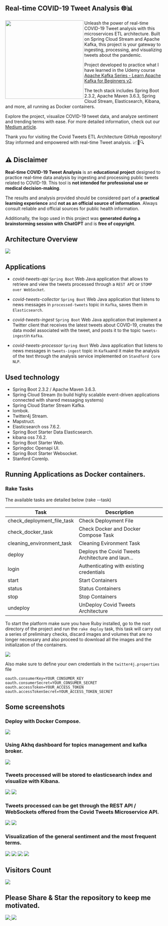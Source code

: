 ## Real-time COVID-19 Tweet Analysis 🌐📊

<img width="auto" height="250" align="left" src="screenshots/covid_tweets_main_logo.webp" />

Unleash the power of real-time COVID-19 Tweet analysis with this microservices ETL architecture. Built on Spring Cloud Stream and Apache Kafka, this project is your gateway to ingesting, processing, and visualizing tweets about the pandemic.

Project developed to practice what I have learned in the Udemy course [Apache Kafka Series - Learn Apache Kafka for Beginners v2](https://www.udemy.com/course/apache-kafka/).

The tech stack includes Spring Boot 2.3.2, Apache Maven 3.6.3, Spring Cloud Stream, Elasticsearch, Kibana, and more, all running as Docker containers.

Explore the project, visualize COVID-19 tweet data, and analyze sentiment and trending terms with ease. For more detailed information, check out our [Medium article](https://medium.com/@sanchezsanchezsergio418/covid-tweets-etl-architecture-be4b8d03a036).

Thank you for visiting the Covid Tweets ETL Architecture GitHub repository! Stay informed and empowered with real-time Tweet analysis. 📈🦠🔍

## ⚠️ Disclaimer

**Real-time COVID-19 Tweet Analysis** is an **educational project** designed to practice real-time data analysis by ingesting and processing public tweets related to COVID-19. This tool is **not intended for professional use or medical decision-making**.

The results and analysis provided should be considered part of a **practical learning experience** and **not as an official source of information**. Always consult reliable and official sources for public health information.

Additionally, the logo used in this project was **generated during a brainstorming session with ChatGPT** and is **free of copyright**.

## Architecture Overview

<img width="auto" src="./covid_tweets_etl_architecture.png" />

## Applications

* *covid-tweets-api*
`Spring Boot` Web Java application that allows to retrieve and view the tweets processed through a `REST API` or `STOMP over WebSocket`. 

* *covid-tweets-collector*
`Spring Boot` Web Java application that listens to news messages in `processed-tweets` topic in `Kafka`,  saves them in `Elasticsearch`. 

* *covid-tweets-ingest*
`Spring Boot` Web Java application that implement a Twitter client that receives the latest tweets about COVID-19, creates the data model associated with the tweet, and posts it to the topic `tweets-ingest`in `Kafka`.

* *covid-tweets-processor*
`Spring Boot` Web Java application that listens to news messages in `tweets-ingest` topic in `Kafka`and it make the analysis of the text through the analysis service implemented on `Standford Core NLP`.

## Used technology

* Spring Boot 2.3.2 / Apache Maven 3.6.3.
* Spring Cloud Stream (to build highly scalable event-driven applications connected with shared messaging systems)
* Spring Cloud Starter Stream Kafka.
* lombok.
* Twitter4j Stream.
* Mapstruct.
* Elasticsearch oss 7.6.2.
* Spring Boot Starter Data Elasticsearch.
* kibana oss 7.6.2.
* Spring Boot Starter Web.
* Springdoc Openapi UI.
* Spring Boot Starter Websocket.
* Stanford Corenlp.

## Running Applications as Docker containers.

### Rake Tasks

The available tasks are detailed below (rake --task)


| Task | Description |
| ------ | ------ |
| check_deployment_file_task | Check Deployment File |
| check_docker_task | Check Docker and Docker Compose Task |
| cleaning_environment_task | Cleaning Evironment Task |
| deploy | Deploys the Covid Tweets Architecture and laun... |
| login | Authenticating with existing credentials |
| start | Start Containers |
| status | Status Containers |
| stop | Stop Containers |
| undeploy | UnDeploy Covid Tweets Architecture |


To start the platform make sure you have Ruby installed, go to the root directory of the project and run the `rake deploy` task, this task will carry out a series of preliminary checks, discard images and volumes that are no longer necessary and also proceed to download all the images and the initialization of the containers.

<img width="auto" src="./screenshots/rake_task.PNG" />


Also make sure to define your own credentials in the `twitter4j.properties` file

```
oauth.consumerKey=YOUR_CONSUMER_KEY
oauth.consumerSecret=YOUR_CONSUMER_SECRET
oauth.accessToken=YOUR_ACCESS_TOKEN
oauth.accessTokenSecret=YOUR_ACCESS_TOKEN_SECRET

```




## Some screenshots

### Deploy with Docker Compose.

<img width="auto" src="./screenshots/platform_containers.PNG" />

### Using Akhq dashboard for topics management and kafka broker.

<img width="auto" src="./screenshots/kafka_topics.PNG" />

### Tweets processed will be stored to elasticsearch index and visualize with Kibana.

<img width="auto" src="./screenshots/tweets_indexed.PNG" />

<img width="auto" src="./screenshots/tweet_processed_kibana.PNG" />

### Tweets processed can be get through the REST API / WebSockets offered from the Covid Tweets Microservice API.

<img width="auto" src="./screenshots/covid_tweets_rest_api.PNG" />

<img width="auto" src="./screenshots/swagger_rest_api.PNG" />

### Visualization of the general sentiment and the most frequent terms.

<img width="auto" src="./screenshots/kibana_visualization.PNG" />
<img width="auto" src="./screenshots/kibana_visualization_2.PNG" />
<img width="auto" src="./screenshots/kibana_visualization_3.PNG" />
<img width="auto" src="./screenshots/kibana_visualization_4.PNG" />

## Visitors Count

<img width="auto" src="https://profile-counter.glitch.me/covid_tweets_etl_architecture/count.svg" />

## Please Share & Star the repository to keep me motivated.
  <a href = "https://github.com/sergio11/covid_tweets_etl_architecture/stargazers">
     <img src = "https://img.shields.io/github/stars/sergio11/covid_tweets_etl_architecture" />
  </a>
  <a href = "https://twitter.com/SergioReact418">
     <img src = "https://img.shields.io/twitter/url?label=follow&style=social&url=https%3A%2F%2Ftwitter.com%2FSergioReact418" />
  </a>


